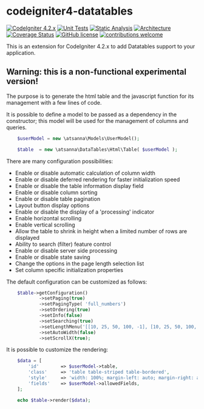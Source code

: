 # codeigniter4-datatables
[![CodeIgniter 4.2.x](https://img.shields.io/badge/CodeIgniter-4.2.x-orange.svg)](https://codeigniter.com/)
[![Unit Tests](https://github.com/atsanna/codeigniter4-datatables/workflows/PHPUnit/badge.svg)](https://github.com/atsanna/codeigniter4-datatables/actions/workflows/phpunit.yml)
[![Static Analysis](https://github.com/atsanna/codeigniter4-datatables/workflows/PHPStan/badge.svg)](https://github.com/atsanna/codeigniter4-datatables/actions/workflows/phpstan.yml)
[![Architecture](https://github.com/atsanna/codeigniter4-datatables/workflows/Deptrac/badge.svg)](https://github.com/atsanna/codeigniter4-datatables/actions/workflows/deptrac.yml)
[![Coverage Status](https://coveralls.io/repos/github/atsanna/codeigniter4-datatables/badge.svg?branch=main&service=github&kill_cache=1)](https://coveralls.io/github/atsanna/codeigniter4-datatables?branch=main&service=github&kill_cache=1)
[![GitHub license](https://img.shields.io/github/license/atsanna/codeigniter4-datatables)](https://github.com/atsanna/codeigniter4-datatables/blob/main/LICENSE)
[![contributions welcome](https://img.shields.io/badge/contributions-welcome-brightgreen.svg?style=flat)](https://github.com/atsanna/codeigniter4-datatables/pulls)

This is an extension for CodeIgniter 4.2.x to add Datatables support to your application.

## Warning: this is a non-functional experimental version!

The purpose is to generate the html table and the javascript function for its management with a few lines of code.

It is possible to define a model to be passed as a dependency in the constructor; this model will be used for the management of columns and queries.
```php
    $userModel = new \atsanna\Models\UserModel();

    $table 	= new \atsanna\DataTables\Html\Table( $userModel );
```

There are many configuration possibilities:

- Enable or disable automatic calculation of column width
- Enable or disable deferred rendering for faster initialization speed
- Enable or disable the table information display field
- Enable or disable column sorting
- Enable or disable table pagination
- Layout button display options
- Enable or disable the display of a 'processing' indicator
- Enable horizontal scrolling
- Enable vertical scrolling
- Allow the table to shrink in height when a limited number of rows are displayed
- Ability to search (filter) feature control
- Enable or disable server side processing
- Enable or disable state saving
- Change the options in the page length selection list
- Set column specific initialization properties

The default configuration can be customized as follows:
```php
    $table->getConfiguration()
            ->setPaging(true)
            ->setPagingType( 'full_numbers')
            ->setOrdering(true)
            ->setInfo(false)
            ->setSearching(true)
            ->setLengthMenu('[[10, 25, 50, 100, -1], [10, 25, 50, 100, "All"]]')
            ->setAutoWidth(false)
            ->setScrollX(true);
```

It is possible to customize the rendering:
```php
    $data = [
        'id'        => $userModel->table,
        'class'     => 'table table-striped table-bordered',
        'style'     => 'width: 100%; margin-left: auto; margin-right: auto;',
        'fields'    => $userModel->allowedFields,
    ];

    echo $table->render($data);
```

